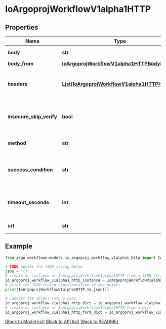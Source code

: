 # IoArgoprojWorkflowV1alpha1HTTP


## Properties

Name | Type | Description | Notes
------------ | ------------- | ------------- | -------------
**body** | **str** | Body is content of the HTTP Request | [optional] 
**body_from** | [**IoArgoprojWorkflowV1alpha1HTTPBodySource**](IoArgoprojWorkflowV1alpha1HTTPBodySource.md) |  | [optional] 
**headers** | [**List[IoArgoprojWorkflowV1alpha1HTTPHeader]**](IoArgoprojWorkflowV1alpha1HTTPHeader.md) | Headers are an optional list of headers to send with HTTP requests | [optional] 
**insecure_skip_verify** | **bool** | InsecureSkipVerify is a bool when if set to true will skip TLS verification for the HTTP client | [optional] 
**method** | **str** | Method is HTTP methods for HTTP Request | [optional] 
**success_condition** | **str** | SuccessCondition is an expression if evaluated to true is considered successful | [optional] 
**timeout_seconds** | **int** | TimeoutSeconds is request timeout for HTTP Request. Default is 30 seconds | [optional] 
**url** | **str** | URL of the HTTP Request | 

## Example

```python
from argo_workflows.models.io_argoproj_workflow_v1alpha1_http import IoArgoprojWorkflowV1alpha1HTTP

# TODO update the JSON string below
json = "{}"
# create an instance of IoArgoprojWorkflowV1alpha1HTTP from a JSON string
io_argoproj_workflow_v1alpha1_http_instance = IoArgoprojWorkflowV1alpha1HTTP.from_json(json)
# print the JSON string representation of the object
print(IoArgoprojWorkflowV1alpha1HTTP.to_json())

# convert the object into a dict
io_argoproj_workflow_v1alpha1_http_dict = io_argoproj_workflow_v1alpha1_http_instance.to_dict()
# create an instance of IoArgoprojWorkflowV1alpha1HTTP from a dict
io_argoproj_workflow_v1alpha1_http_form_dict = io_argoproj_workflow_v1alpha1_http.from_dict(io_argoproj_workflow_v1alpha1_http_dict)
```
[[Back to Model list]](../README.md#documentation-for-models) [[Back to API list]](../README.md#documentation-for-api-endpoints) [[Back to README]](../README.md)


